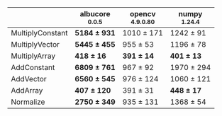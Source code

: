 |                |albucore<br><small>0.0.5</small>|opencv<br><small>4.9.0.80</small>|numpy<br><small>1.24.4</small>|
|----------------|--------------------------------|---------------------------------|------------------------------|
|MultiplyConstant|**5184 ± 931**                  |1010 ± 171                       |1242 ± 91                     |
|MultiplyVector  |**5445 ± 455**                  |955 ± 53                         |1196 ± 78                     |
|MultiplyArray   |**418 ± 16**                    |**391 ± 14**                     |**401 ± 13**                  |
|AddConstant     |**6809 ± 761**                  |967 ± 92                         |1970 ± 294                    |
|AddVector       |**6560 ± 545**                  |976 ± 124                        |1060 ± 121                    |
|AddArray        |**407 ± 120**                   |391 ± 31                         |**448 ± 17**                  |
|Normalize       |**2750 ± 349**                  |935 ± 131                        |1368 ± 54                     |
